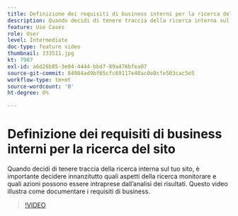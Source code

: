 ```yaml
---
title: Definizione dei requisiti di business interni per la ricerca del sito
description: Quando decidi di tenere traccia della ricerca interna sul tuo sito, è importante decidere innanzitutto quali aspetti della ricerca monitorare e quali azioni possono essere intraprese dall’analisi dei risultati. Questo video illustra come documentare i requisiti di business.
feature: Use Cases
role: User
level: Intermediate
doc-type: feature video
thumbnail: 333511.jpg
kt: 7987
exl-id: a6d26b85-3e04-4444-bbd7-89a476bfea07
source-git-commit: 84984ad9bf65cfc69117e40ac0e0cfe503cac5e5
workflow-type: tm+mt
source-wordcount: '0'
ht-degree: 0%

---
```


# Definizione dei requisiti di business interni per la ricerca del sito

Quando decidi di tenere traccia della ricerca interna sul tuo sito, è importante decidere innanzitutto quali aspetti della ricerca monitorare e quali azioni possono essere intraprese dall’analisi dei risultati. Questo video illustra come documentare i requisiti di business.

>[!VIDEO](https://video.tv.adobe.com/v/333511/?quality=12&learn=on)
